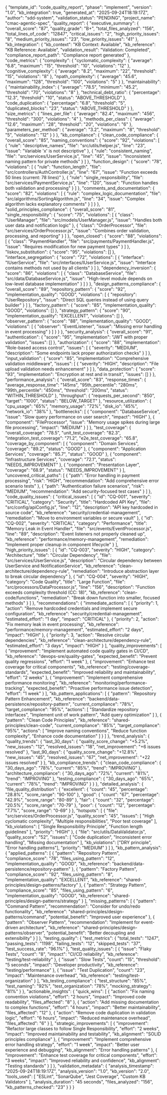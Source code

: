 {
  "template_id": "code_quality_report",
  "phase": "implement",
  "version": "1.0",
  "kb_integration": true,
  "generated_at": "2025-09-24T18:19:17Z",
  "author": "sdd-system",
  "validation_status": "PENDING",
  "project_name": "cmac-agentic-spec",
  "quality_report": {
    "executive_summary": {
      "overall_score": "87",
      "quality_grade": "B+",
      "total_files_analyzed": "156",
      "total_lines_of_code": "12847",
      "critical_issues": "2",
      "high_priority_issues": "8",
      "medium_priority_issues": "23",
      "low_priority_issues": "41"
    },
    "kb_integration": {
      "kb_context": "KB Context: Available",
      "kb_reference": "KB Reference: Available",
      "validation_result": "Validation: Completed",
      "compliance_report_path": "Compliance report generated"
    },
    "code_metrics": {
      "complexity": {
        "cyclomatic_complexity": {
          "average": "6.8",
          "maximum": "15",
          "threshold": "10",
          "violations": "12"
        },
        "cognitive_complexity": {
          "average": "8.2",
          "maximum": "22",
          "threshold": "15",
          "violations": "8"
        },
        "npath_complexity": {
          "average": "45.6",
          "maximum": "128",
          "threshold": "100",
          "violations": "5"
        }
      },
      "maintainability": {
        "maintainability_index": {
          "average": "78.5",
          "minimum": "45.2",
          "threshold": "70",
          "violations": "8"
        },
        "technical_debt_ratio": {
          "percentage": "12.3",
          "threshold": "10",
          "status": "ABOVE_THRESHOLD"
        },
        "code_duplication": {
          "percentage": "6.8",
          "threshold": "5",
          "duplicated_blocks": "23",
          "status": "ABOVE_THRESHOLD"
        }
      },
      "size_metrics": {
        "lines_per_file": {
          "average": "82.4",
          "maximum": "456",
          "threshold": "300",
          "violations": "4"
        },
        "methods_per_class": {
          "average": "12.6",
          "maximum": "28",
          "threshold": "20",
          "violations": "6"
        },
        "parameters_per_method": {
          "average": "3.2",
          "maximum": "8",
          "threshold": "5",
          "violations": "12"
        }
      }
    },
    "kb_compliance": {
      "clean_code_compliance": {
        "overall_score": "85",
        "naming_conventions": {
          "score": "92",
          "violations": [
            {
              "rule": "descriptive_names",
              "file": "src/utils/helper.js",
              "line": "23",
              "issue": "Variable 'x' is not descriptive"
            },
            {
              "rule": "consistent_naming",
              "file": "src/services/UserService.js",
              "line": "45",
              "issue": "Inconsistent naming pattern for private methods"
            }
          ]
        },
        "function_design": {
          "score": "78",
          "violations": [
            {
              "rule": "function_length",
              "file": "src/controllers/AuthController.js",
              "line": "67",
              "issue": "Function exceeds 50 lines (current: 78 lines)"
            },
            {
              "rule": "single_responsibility",
              "file": "src/services/PaymentService.js",
              "line": "120",
              "issue": "Function handles both validation and processing"
            }
          ]
        },
        "comments_and_documentation": {
          "score": "82",
          "violations": [
            {
              "rule": "complex_logic_documentation",
              "file": "src/algorithms/SortingAlgorithm.js",
              "line": "34",
              "issue": "Complex algorithm lacks explanatory comments"
            }
          ]
        }
      },
      "solid_principles_compliance": {
        "overall_score": "81",
        "single_responsibility": {
          "score": "75",
          "violations": [
            {
              "class": "UserManager",
              "file": "src/models/UserManager.js",
              "issue": "Handles both user data and notification logic"
            },
            {
              "class": "OrderProcessor",
              "file": "src/services/OrderProcessor.js",
              "issue": "Combines order validation, processing, and reporting"
            }
          ]
        },
        "open_closed": {
          "score": "88",
          "violations": [
            {
              "class": "PaymentHandler",
              "file": "src/payments/PaymentHandler.js",
              "issue": "Requires modification for new payment types"
            }
          ]
        },
        "liskov_substitution": {
          "score": "95",
          "violations": []
        },
        "interface_segregation": {
          "score": "72",
          "violations": [
            {
              "interface": "IUserService",
              "file": "src/interfaces/IUserService.js",
              "issue": "Interface contains methods not used by all clients"
            }
          ]
        },
        "dependency_inversion": {
          "score": "86",
          "violations": [
            {
              "class": "DatabaseService",
              "file": "src/data/DatabaseService.js",
              "issue": "High-level module depends on low-level database implementation"
            }
          ]
        }
      },
      "design_patterns_compliance": {
        "overall_score": "89",
        "repository_pattern": {
          "score": "92",
          "implementation_quality": "GOOD",
          "violations": [
            {
              "repository": "UserRepository",
              "issue": "Direct SQL queries instead of using query builder"
            }
          ]
        },
        "factory_pattern": {
          "score": "85",
          "implementation_quality": "GOOD",
          "violations": []
        },
        "strategy_pattern": {
          "score": "90",
          "implementation_quality": "EXCELLENT",
          "violations": []
        },
        "observer_pattern": {
          "score": "88",
          "implementation_quality": "GOOD",
          "violations": [
            {
              "observer": "EventListener",
              "issue": "Missing error handling in event processing"
            }
          ]
        }
      }
    },
    "security_analysis": {
      "overall_score": "91",
      "authentication": {
        "score": "95",
        "implementation": "JWT with proper validation",
        "issues": []
      },
      "authorization": {
        "score": "88",
        "implementation": "Role-based access control",
        "issues": [
          {
            "severity": "MEDIUM",
            "description": "Some endpoints lack proper authorization checks"
          }
        ]
      },
      "input_validation": {
        "score": "85",
        "implementation": "Comprehensive validation middleware",
        "issues": [
          {
            "severity": "HIGH",
            "description": "File upload validation needs enhancement"
          }
        ]
      },
      "data_protection": {
        "score": "93",
        "implementation": "Encryption at rest and in transit",
        "issues": []
      }
    },
    "performance_analysis": {
      "overall_score": "83",
      "response_times": {
        "average_response_time": "145ms",
        "95th_percentile": "280ms",
        "99th_percentile": "450ms",
        "threshold": "200ms",
        "status": "WITHIN_THRESHOLD"
      },
      "throughput": {
        "requests_per_second": "850",
        "target": "1000",
        "status": "BELOW_TARGET"
      },
      "resource_utilization": {
        "cpu_usage": "65%",
        "memory_usage": "72%",
        "disk_io": "45%",
        "network_io": "38%"
      },
      "bottlenecks": [
        {
          "component": "DatabaseService",
          "issue": "Slow query performance on user search",
          "impact": "HIGH"
        },
        {
          "component": "FileProcessor",
          "issue": "Memory usage spikes during large file processing",
          "impact": "MEDIUM"
        }
      ]
    },
    "test_coverage": {
      "overall_coverage": "78.5",
      "unit_test_coverage": "82.3",
      "integration_test_coverage": "71.2",
      "e2e_test_coverage": "65.8",
      "coverage_by_component": [
        {
          "component": "Domain Services",
          "coverage": "89.2",
          "status": "GOOD"
        },
        {
          "component": "Application Services",
          "coverage": "85.7",
          "status": "GOOD"
        },
        {
          "component": "Infrastructure Services",
          "coverage": "72.1",
          "status": "NEEDS_IMPROVEMENT"
        },
        {
          "component": "Presentation Layer",
          "coverage": "68.9",
          "status": "NEEDS_IMPROVEMENT"
        }
      ],
      "uncovered_critical_paths": [
        {
          "path": "Error handling in payment processing",
          "risk": "HIGH",
          "recommendation": "Add comprehensive error scenario tests"
        },
        {
          "path": "Authentication failure scenarios",
          "risk": "MEDIUM",
          "recommendation": "Add security-focused test cases"
        }
      ]
    },
    "code_quality_issues": {
      "critical_issues": [
        {
          "id": "CQ-001",
          "severity": "CRITICAL",
          "category": "Security",
          "title": "Hardcoded API Key",
          "file": "src/config/apiConfig.js",
          "line": "12",
          "description": "API key hardcoded in source code",
          "kb_reference": "security/credential-management",
          "remediation": "Move to environment variables or secure vault"
        },
        {
          "id": "CQ-002",
          "severity": "CRITICAL",
          "category": "Performance",
          "title": "Memory Leak in Event Handler",
          "file": "src/events/EventProcessor.js",
          "line": "89",
          "description": "Event listeners not properly cleaned up",
          "kb_reference": "performance/memory-management",
          "remediation": "Implement proper cleanup in component lifecycle"
        }
      ],
      "high_priority_issues": [
        {
          "id": "CQ-003",
          "severity": "HIGH",
          "category": "Architecture",
          "title": "Circular Dependency",
          "file": "src/services/UserService.js",
          "description": "Circular dependency between UserService and NotificationService",
          "kb_reference": "clean-architecture/dependency-rule",
          "remediation": "Introduce abstraction layer to break circular dependency"
        },
        {
          "id": "CQ-004",
          "severity": "HIGH",
          "category": "Code Quality",
          "title": "Large Function",
          "file": "src/processors/DataProcessor.js",
          "line": "156",
          "description": "Function exceeds complexity threshold (CC: 18)",
          "kb_reference": "clean-code/functions",
          "remediation": "Break down function into smaller, focused methods"
        }
      ]
    },
    "recommendations": {
      "immediate_actions": [
        {
          "priority": 1,
          "action": "Remove hardcoded credentials and implement secure configuration",
          "kb_reference": "security/credential-management",
          "estimated_effort": "1 day",
          "impact": "CRITICAL"
        },
        {
          "priority": 2,
          "action": "Fix memory leak in event processing",
          "kb_reference": "performance/memory-management",
          "estimated_effort": "2 days",
          "impact": "HIGH"
        },
        {
          "priority": 3,
          "action": "Resolve circular dependencies",
          "kb_reference": "clean-architecture/dependency-rule",
          "estimated_effort": "3 days",
          "impact": "HIGH"
        }
      ],
      "quality_improvements": [
        {
          "improvement": "Implement automated code quality gates in CI/CD",
          "kb_reference": "devops-sre/quality-gates",
          "expected_benefit": "Prevent quality regressions",
          "effort": "1 week"
        },
        {
          "improvement": "Enhance test coverage for critical components",
          "kb_reference": "testing/coverage-standards",
          "expected_benefit": "Improved reliability and maintainability",
          "effort": "2 weeks"
        },
        {
          "improvement": "Implement comprehensive performance monitoring",
          "kb_reference": "monitoring/performance-tracking",
          "expected_benefit": "Proactive performance issue detection",
          "effort": "1 week"
        }
      ],
      "kb_pattern_applications": [
        {
          "pattern": "Repository Pattern Enhancement",
          "kb_reference": "backend/data-persistence/repository-pattern",
          "current_compliance": "78%",
          "target_compliance": "95%",
          "actions": [
            "Standardize repository interfaces",
            "Implement unit of work pattern",
            "Add query optimization"
          ]
        },
        {
          "pattern": "Clean Code Principles",
          "kb_reference": "shared-principles/clean-code",
          "current_compliance": "85%",
          "target_compliance": "95%",
          "actions": [
            "Improve naming conventions",
            "Reduce function complexity",
            "Enhance code documentation"
          ]
        }
      ]
    },
    "trend_analysis": {
      "quality_trends": {
        "last_30_days": {
          "quality_score_change": "+5.2%",
          "new_issues": "12",
          "resolved_issues": "18",
          "net_improvement": "+6 issues resolved"
        },
        "last_90_days": {
          "quality_score_change": "+12.8%",
          "new_issues": "45",
          "resolved_issues": "67",
          "net_improvement": "+22 issues resolved"
        }
      },
      "kb_compliance_trends": {
        "clean_code_compliance": {
          "30_days_ago": "78%",
          "current": "85%",
          "trend": "IMPROVING"
        },
        "architecture_compliance": {
          "30_days_ago": "72%",
          "current": "81%",
          "trend": "IMPROVING"
        },
        "testing_compliance": {
          "30_days_ago": "65%",
          "current": "78%",
          "trend": "IMPROVING"
        }
      }
    },
    "detailed_analysis": {
      "file_quality_distribution": {
        "excellent": {
          "count": "45",
          "percentage": "28.8%",
          "score_range": "90-100"
        },
        "good": {
          "count": "67",
          "percentage": "42.9%",
          "score_range": "80-89"
        },
        "fair": {
          "count": "32",
          "percentage": "20.5%",
          "score_range": "70-79"
        },
        "poor": {
          "count": "12",
          "percentage": "7.7%",
          "score_range": "0-69"
        }
      },
      "hotspots": [
        {
          "file": "src/services/OrderProcessor.js",
          "quality_score": "45",
          "issues": [
            "High cyclomatic complexity",
            "Multiple responsibilities",
            "Poor test coverage"
          ],
          "kb_violations": [
            "Single Responsibility Principle",
            "Function length guidelines"
          ],
          "priority": "HIGH"
        },
        {
          "file": "src/utils/DataValidator.js",
          "quality_score": "52",
          "issues": [
            "Code duplication",
            "Inconsistent error handling",
            "Missing documentation"
          ],
          "kb_violations": ["DRY principle", "Error handling patterns"],
          "priority": "MEDIUM"
        }
      ]
    },
    "kb_pattern_analysis": {
      "applied_patterns": [
        {
          "pattern": "Repository Pattern",
          "compliance_score": "78",
          "files_using_pattern": "12",
          "implementation_quality": "GOOD",
          "kb_reference": "backend/data-persistence/repository-pattern"
        },
        {
          "pattern": "Factory Pattern",
          "compliance_score": "92",
          "files_using_pattern": "8",
          "implementation_quality": "EXCELLENT",
          "kb_reference": "shared-principles/design-patterns/factory"
        },
        {
          "pattern": "Strategy Pattern",
          "compliance_score": "85",
          "files_using_pattern": "6",
          "implementation_quality": "GOOD",
          "kb_reference": "shared-principles/design-patterns/strategy"
        }
      ],
      "missing_patterns": [
        {
          "pattern": "Command Pattern",
          "recommendation": "Consider for undo/redo functionality",
          "kb_reference": "shared-principles/design-patterns/command",
          "potential_benefit": "Improved user experience"
        },
        {
          "pattern": "Observer Pattern",
          "recommendation": "Implement for event-driven architecture",
          "kb_reference": "shared-principles/design-patterns/observer",
          "potential_benefit": "Better decoupling and extensibility"
        }
      ]
    },
    "testing_quality": {
      "test_metrics": {
        "total_tests": "1247",
        "passing_tests": "1198",
        "failing_tests": "12",
        "skipped_tests": "37",
        "test_success_rate": "96.1%"
      },
      "test_quality_issues": [
        {
          "issue": "Flaky Tests",
          "count": "8",
          "impact": "CI/CD reliability",
          "kb_reference": "testing/test-reliability"
        },
        {
          "issue": "Slow Tests",
          "count": "15",
          "threshold": "5 seconds",
          "impact": "Developer productivity",
          "kb_reference": "testing/performance"
        },
        {
          "issue": "Test Duplication",
          "count": "23",
          "impact": "Maintenance overhead",
          "kb_reference": "testing/test-organization"
        }
      ],
      "kb_testing_compliance": {
        "test_structure": "85%",
        "test_naming": "92%",
        "test_organization": "78%",
        "mocking_strategy": "81%"
      }
    },
    "actionable_insights": {
      "quick_wins": [
        {
          "action": "Fix naming convention violations",
          "effort": "2 hours",
          "impact": "Improved code readability",
          "files_affected": "8"
        },
        {
          "action": "Add missing documentation to complex functions",
          "effort": "4 hours",
          "impact": "Better maintainability",
          "files_affected": "12"
        },
        {
          "action": "Remove code duplication in validation logic",
          "effort": "6 hours",
          "impact": "Reduced maintenance overhead",
          "files_affected": "6"
        }
      ],
      "strategic_improvements": [
        {
          "improvement": "Refactor large classes to follow Single Responsibility",
          "effort": "2 weeks",
          "impact": "Improved maintainability and testability",
          "kb_alignment": "SOLID principles compliance"
        },
        {
          "improvement": "Implement comprehensive error handling strategy",
          "effort": "1 week",
          "impact": "Better user experience and debugging",
          "kb_alignment": "Error handling patterns"
        },
        {
          "improvement": "Enhance test coverage for critical components",
          "effort": "3 weeks",
          "impact": "Improved reliability and confidence",
          "kb_alignment": "Testing standards"
        }
      ]
    },
    "validation_metadata": {
      "analysis_timestamp": "2025-09-24T18:19:17Z",
      "analysis_version": "1.0",
      "kb_version": "2.0",
      "tools_used": [
        "ESLint",
        "SonarQube",
        "Jest Coverage",
        "Custom KB Validators"
      ],
      "analysis_duration": "45 seconds",
      "files_analyzed": "156",
      "kb_patterns_checked": "23"
    }
  }
}

